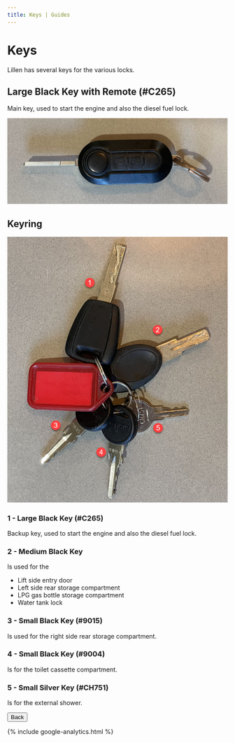 ```yaml
---
title: Keys | Guides 
---
```


<link href="../styles/custom.css" rel="stylesheet" />

# Keys
Lillen has several keys for the various locks.

## Large Black Key with Remote (#C265)
Main key, used to start the engine and also the diesel fuel lock.

![mian-key](images/main-key.jpg)

## Keyring
![mian-key](images/keyring.jpg)

### 1 - Large Black Key (#C265)
Backup key, used to start the engine and also the diesel fuel lock.

### 2 - Medium Black Key 
Is used for the 
- Lift side entry door
- Left side rear storage compartment
- LPG gas bottle storage compartment
- Water tank lock

### 3 - Small Black Key (#9015)
Is used for the right side rear storage compartment.

### 4 - Small Black Key (#9004)
Is for the toilet cassette compartment.

### 5 - Small Silver Key (#CH751)
Is for the external shower.

<a href="/#guides"><button class="nav-button"><i class="arrow arrow-left"></i> Back</button></a>

{% include google-analytics.html %}